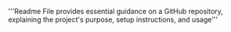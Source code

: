 '''Readme File provides essential guidance on a GitHub repository, explaining the project's purpose, setup instructions, and usage'''

